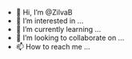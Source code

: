 - 👋 Hi, I’m @ZilvaB
- 👀 I’m interested in ...
- 🌱 I’m currently learning ...
- 💞️ I’m looking to collaborate on ...
- 📫 How to reach me ...

<!---
ZilvaB/ZilvaB is a ✨ special ✨ repository because its `README.md` (this file) appears on your GitHub profile.
You can click the Preview link to take a look at your changes.
--->
